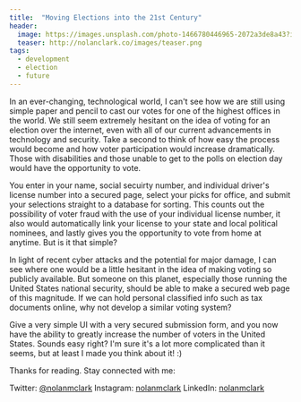 ```yaml
---
title:  "Moving Elections into the 21st Century"
header:
  image: https://images.unsplash.com/photo-1466780446965-2072a3de8a43?ixlib=rb-0.3.5&q=80&fm=jpg&crop=entropy&cs=tinysrgb&s=e57e2dd4fe561dbc14bb8b262f561b7a
  teaser: http://nolanclark.co/images/teaser.png
tags:
  - development
  - election
  - future
---
```


In an ever-changing, technological world, I can't see how we are still using simple paper and pencil to cast our votes for one of the highest offices in the world. We still seem extremely hesitant on the idea of voting for an election over the internet, even with all of our current advancements in technology and security. Take a second to think of how easy the process would become and how voter participation would increase dramatically. Those with disabilities and those unable to get to the polls on election day would have the opportunity to vote. 

You enter in your name, social secuirty number, and individual driver's license number into a secured page, select your picks for office, and submit your selections straight to a database for sorting. This counts out the possibility of voter fraud with the use of your individual license number, it also would automatically link your license to your state and local political nominees, and lastly gives you the opportunity to vote from home at anytime. But is it that simple?

In light of recent cyber attacks and the potential for major damage, I can see where one would be a little hesitant in the idea of making voting so publicly available. But someone on this planet, especially those running the United States national security, should be able to make a secured web page of this magnitude. If we can hold personal classified info such as tax documents online, why not develop a similar voting system?

Give a very simple UI with a very secured submission form, and you now have the ability to greatly increase the number of voters in the United States. Sounds easy right? I'm sure it's a lot more complicated than it seems, but at least I made you think about it! :)

Thanks for reading.
Stay connected with me:

Twitter: [@nolanmclark](http://www.twitter.com/nolanmclark)
Instagram: [nolanmclark](http://www.instagram.com/nolanmclark)
LinkedIn: [nolanmclark](http://www.linkedin.com/nolanmclark)
